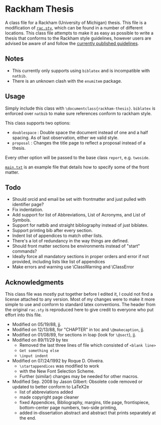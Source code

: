 Rackham Thesis
==============

A class file for a Rackham (University of Michigan) thesis.
This file is a modification of [`rac.sty`](http://clasp.engin.umich.edu/pages/current/dissertation-template), which can be found in a number of different locations.
This class file attempts to make it as easy as possible to write a thesis that conforms to the Rackham style guidelines, however users are advised be aware of and follow the [currently published guidelines](http://www.rackham.umich.edu/current-students/dissertation/the-dissertation).


Notes
-----

- This currently only supports using `biblatex` and is incompatible with `natbib`.
- There is an unknown clash with the `enumitem` package.

Usage
-----

Simply include this class with `\documentclass{rackham-thesis}`.
`biblatex` is enforced over `natbib` to make sure references conform to rackham style.

This class supports two options:

- `doublespace` : Double space the document instead of one and a half spacing.
   As of last observation, either we valid style.
- `proposal` : Changes the title page to reflect a proposal instead of a thesis.

Every other option will be passed to the base class `report`, e.g. `twoside`.

[`main.txt`](main.txt) is an example file that details how to specify some of the front matter.


Todo
----

- Should orcid and email be set with frontmatter and just pulled with identifier page?
- Fix indentation.
- Add support for list of Abbreviations, List of Acronyms, and List of Symbols.
- Support for natbib and straight bibliography instead of just biblatex.
- Support printing bib after every section.
- Indent list of appendices to match other lists.
- There's a lot of redundancy in the way things are defined.
- Should front matter sections be environments instead of "start" commands?
- Ideally force all mandatory sections in proper orders and error if not provided, including lists like list of appendices 
- Make errors and warning use \ClassWarning and \ClassError

Acknowledgments
---------------

This class file was mostly put together before I edited it, I could not find a license attached to any version.
Most of my changes were to make it more simple to use and conform to standard latex conventions.
The header from the original `rac.sty` is reproduced here to give credit to everyone who put effort into this file.

- Modified on 05/19/88, jj.
- Modified on 12/13/88, for "CHAPTER" in toc and `\@makecaption`, jj.
- Modified on 01/08/89, for sections in loap (look for `\@sect`), jj.
- Modified on 89/11/29  by tex
  - Removed the last three lines of file which consisted of `<blank line>`
  - `Get something else`
  - `\input indent`
- Modified on 07/24/1992 by Roque D. Oliveira.
  - `\startappendices` was modified to work
  - with the New Font Selection Scheme.
  - Further (similar) changes may be needed for other macros.
- Modified Sep. 2008 by Jason Gilbert: Obsolete code removed or updated to better conform to LaTeX2e
  - list of abbreviations added 
  - made copyright page cleaner
  - fixed Appendices, Bibliography, margins, title page, frontispiece, bottom-center page numbers, two-side printing,
  - added in-dissertation abstract and abstract that prints separately at the end.
